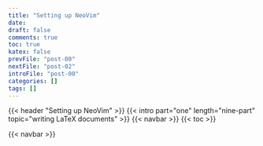 ```yaml
---
title: "Setting up NeoVim"
date:
draft: false
comments: true
toc: true
katex: false
prevFile: "post-00"
nextFile: "post-02"
introFile: "post-00"
categories: []
tags: []
---
```


{{< header "Setting up NeoVim" >}}
{{< intro part="one" length="nine-part" topic="writing LaTeX documents" >}}
{{< navbar >}}
{{< toc >}}

{{< navbar >}}
